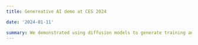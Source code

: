 ```yaml
---
title: Genereative AI demo at CES 2024

date: '2024-01-11'

summary: We demonstrated using diffusion models to generate training and test data for perception models in Automotive.
---
```

